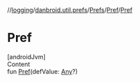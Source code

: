//[logging](../../../../index.md)/[danbroid.util.prefs](../../index.md)/[Prefs](../index.md)/[Pref](index.md)/[Pref](-pref.md)



# Pref  
[androidJvm]  
Content  
fun [Pref](-pref.md)(defValue: [Any](https://kotlinlang.org/api/latest/jvm/stdlib/kotlin/-any/index.html)?)  



